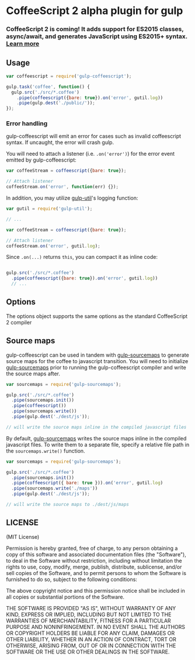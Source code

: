 # CoffeeScript 2 alpha plugin for gulp

### CoffeeScript 2 is coming! It adds support for ES2015 classes, async/await, and generates JavaScript using ES2015+ syntax. [Learn more](http://coffeescript.org/v2/)


## Usage

```javascript
var coffeescript = require('gulp-coffeescript');

gulp.task('coffee', function() {
  gulp.src('./src/*.coffee')
    .pipe(coffeescript({bare: true}).on('error', gutil.log))
    .pipe(gulp.dest('./public/'));
});
```

### Error handling

gulp-coffeescript will emit an error for cases such as invalid coffeescript syntax. If uncaught, the error will crash gulp.

You will need to attach a listener (i.e. `.on('error')`) for the error event emitted by gulp-coffeescript:

```javascript
var coffeeStream = coffeescript({bare: true});

// Attach listener
coffeeStream.on('error', function(err) {});
```

In addition, you may utilize [gulp-util](https://github.com/wearefractal/gulp-util)'s logging function:

```javascript
var gutil = require('gulp-util');

// ...

var coffeeStream = coffeescript({bare: true});

// Attach listener
coffeeStream.on('error', gutil.log);

```

Since `.on(...)` returns `this`, you can compact it as inline code:

```javascript

gulp.src('./src/*.coffee')
  .pipe(coffeescript({bare: true}).on('error', gutil.log))
  // ...
```

## Options

The options object supports the same options as the standard CoffeeScript 2 compiler

## Source maps

gulp-coffeescript can be used in tandem with [gulp-sourcemaps](https://github.com/floridoo/gulp-sourcemaps) to generate source maps for the coffee to javascript transition. You will need to initialize [gulp-sourcemaps](https://github.com/floridoo/gulp-sourcemaps) prior to running the gulp-coffeescript compiler and write the source maps after.

```javascript
var sourcemaps = require('gulp-sourcemaps');

gulp.src('./src/*.coffee')
  .pipe(sourcemaps.init())
  .pipe(coffeescript())
  .pipe(sourcemaps.write())
  .pipe(gulp.dest('./dest/js'));

// will write the source maps inline in the compiled javascript files
```

By default, [gulp-sourcemaps](https://github.com/floridoo/gulp-sourcemaps) writes the source maps inline in the compiled javascript files. To write them to a separate file, specify a relative file path in the `sourcemaps.write()` function.

```javascript
var sourcemaps = require('gulp-sourcemaps');

gulp.src('./src/*.coffee')
  .pipe(sourcemaps.init())
  .pipe(coffeescript({ bare: true })).on('error', gutil.log)
  .pipe(sourcemaps.write('./maps'))
  .pipe(gulp.dest('./dest/js'));

// will write the source maps to ./dest/js/maps
```

## LICENSE

(MIT License)

Permission is hereby granted, free of charge, to any person obtaining
a copy of this software and associated documentation files (the
"Software"), to deal in the Software without restriction, including
without limitation the rights to use, copy, modify, merge, publish,
distribute, sublicense, and/or sell copies of the Software, and to
permit persons to whom the Software is furnished to do so, subject to
the following conditions:

The above copyright notice and this permission notice shall be
included in all copies or substantial portions of the Software.

THE SOFTWARE IS PROVIDED "AS IS", WITHOUT WARRANTY OF ANY KIND,
EXPRESS OR IMPLIED, INCLUDING BUT NOT LIMITED TO THE WARRANTIES OF
MERCHANTABILITY, FITNESS FOR A PARTICULAR PURPOSE AND
NONINFRINGEMENT. IN NO EVENT SHALL THE AUTHORS OR COPYRIGHT HOLDERS BE
LIABLE FOR ANY CLAIM, DAMAGES OR OTHER LIABILITY, WHETHER IN AN ACTION
OF CONTRACT, TORT OR OTHERWISE, ARISING FROM, OUT OF OR IN CONNECTION
WITH THE SOFTWARE OR THE USE OR OTHER DEALINGS IN THE SOFTWARE.
